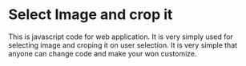 # Select Image and crop it

This is javascript code for web application. It is very simply used for selecting image and croping it on user selection. 
It is very simple that anyone can change code and make your won customize.

